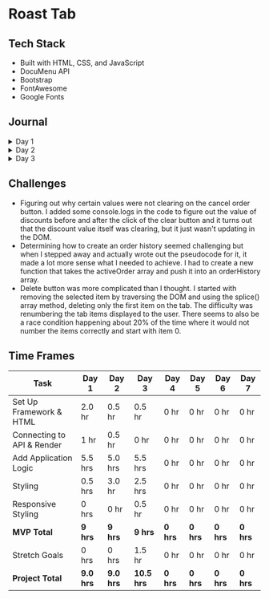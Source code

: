 # Roast Tab

## Tech Stack
-   Built with HTML, CSS, and JavaScript
-   DocuMenu API
-   Bootstrap
-   FontAwesome
-   Google Fonts

## Journal

<details>
  <summary>Day 1</summary>

#### Set Up

-   Build initial files and connect HTML, CSS, and JS.
-   Add CSS libraries: Bootstrap and Font Awesome.

#### HTML & CSS

-   Add a navbar and a sample button with an event listener that logs text in the console when clicked.
-   Build initial HTML layout with 3 main sections: tab-area, menu-area, and total-area.
-   Create a table for menu items to be added to every time a menu item is selected.
-   Very minor styling, enough to help identify div sizes.

#### JavaScript

-   Expand on button event handler to append a new table row to the tab area with the name of the food item.
-   Loop through array of selected food items, grab the price, and reduce it to a total bill price.
-   Add a Cancel Order button and Send Order button.
-   Add a modal when Pay button is clicked to bring up the payment screen.
-   Add logic to calculate meals tax and to accept a user input value for discounts.

#### Other

-   Examine Postman output and create a sample data set so that I'm not making too many expensive API calls during initial build.
-   Create initial ReadMe file to keep track of progress each day.

      ![Initial Layout](https://i.imgur.com/eixEAK2.png)
      ![Initial Logic](https://media.giphy.com/media/xDddjFdHnXiMHm2eMD/giphy.gif)

    </details>

<details>
     <summary>Day 2</summary>

#### JavaScript
-   Debug calculation of discounts, taxes, and subtotal.
-   Work on logic for order history.
-   Added calculation of total bill based on refactored discounts, taxes, and subtotal.
-   Work on delete button functionality and renumbering of the tab items.
-   Refactor adding items so that the buttons get generated based on the API response dynamically and scales based on number of returned items.
-   Dynamically add event handlers to each of the aforementioned menu option buttons.

#### HTML & CSS
-   Style all sections.
-   Add tabs to menu section and style buttons.
-   Position buttons and minor responsive styling.

#### Other
-   Update sample data with more menu items.

![Day 2 Progress](https://i.imgur.com/ZD5Wol5.png)
![Day 2 Progress](https://media.giphy.com/media/vMLObyTvGXVsarJBYM/giphy.gif)


</details>

<details>
     <summary>Day 3</summary>

#### JavaScript
-   Add logic to create a new order history card on the click of Send.
-   Add logic to pull back order ticket information back to the tab area.
-   Disable editing of an existing order for MVP.
-   Payment functionality.
-   Reverse order of order history to show most recent orders first.

#### HTML & CSS
-   Add a new order type indicator to differentiate between new orders and old orders.
-   Add a New Order button.
-   Minor responsive styling.
-   Add wiggle for when new ticket orders are added.

#### Other
-   Add a login modal.
-   Add logic for logging in and logging out. 730

![Day 3 Progress](https://i.imgur.com/ZD5Wol5.png)
![Day 3 Progress](https://media.giphy.com/media/vMLObyTvGXVsarJBYM/giphy.gif)


</details>

## Challenges

-   Figuring out why certain values were not clearing on the cancel order button. I added some console.logs in the code to figure out the value of discounts before and after the click of the clear button and it turns out that the discount value itself was clearing, but it just wasn't updating in the DOM.
-   Determining how to create an order history seemed challenging but when I stepped away and actually wrote out the pseudocode for it, it made a lot more sense what I needed to achieve. I had to create a new function that takes the activeOrder array and push it into an orderHistory array.
-   Delete button was more complicated than I thought. I started with removing the selected item by traversing the DOM and using the splice() array method, deleting only the first item on the tab. The difficulty was renumbering the tab items displayed to the user. There seems to also be a race condition happening about 20% of the time where it would not number the items correctly and start with item 0.

## Time Frames

| Task                       | Day 1       | Day 2       | Day 3        | Day 4     | Day 5     | Day 6     | Day 7     |
| -------------------------- | ----------- | ----------- | ------------ | --------- | --------- | --------- | --------- |
| Set Up Framework & HTML    | 2.0 hr      | 0.5 hr      | 0.5 hr       | 0 hr      | 0 hr      | 0 hr      | 0 hr      |
| Connecting to API & Render | 1 hr        | 0.5 hr      | 0 hr         | 0 hr      | 0 hr      | 0 hr      | 0 hr      |
| Add Application Logic      | 5.5 hrs     | 5.0 hrs     | 5.5 hrs      | 0 hr      | 0 hr      | 0 hr      | 0 hr      |
| Styling                    | 0.5 hrs     | 3.0 hr      | 2.5 hrs      | 0 hr      | 0 hr      | 0 hr      | 0 hr      |
| Responsive Styling         | 0 hrs       | 0 hr        | 0.5 hr       | 0 hr      | 0 hr      | 0 hr      | 0 hr      |
| **MVP Total**              | **9 hrs**   | **9 hrs**   | **9 hrs**    | **0 hrs** | **0 hrs** | **0 hrs** | **0 hrs** |
| Stretch Goals              | 0 hrs       | 0 hrs       | 1.5 hr       | 0 hr      | 0 hr      | 0 hr      | 0 hr      |
| **Project Total**          | **9.0 hrs** | **9.0 hrs** | **10.5 hrs** | **0 hrs** | **0 hrs** | **0 hrs** | **0 hrs** |
